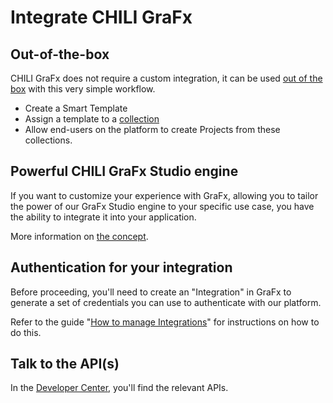 # Integrate CHILI GraFx

## Out-of-the-box

CHILI GraFx does not require a custom integration, it can be used [out of the box](/CHILI-GraFx/concepts/template-management/) with this very simple workflow.

- Create a Smart Template
- Assign a template to a [collection](/CHILI-GraFx/guides/manage-collections/)
- Allow end-users on the platform to create Projects from these collections.

## Powerful CHILI GraFx Studio engine

If you want to customize your experience with GraFx, allowing you to tailor the power of our GraFx Studio engine to your specific use case, you have the ability to integrate it into your application.

More information on [the concept](/CHILI-GraFx/concepts/integrations/).

## Authentication for your integration

Before proceeding, you'll need to create an "Integration" in GraFx to generate a set of credentials you can use to authenticate with our platform.

Refer to the guide "[How to manage Integrations](/CHILI-GraFx/guides/integrations/)" for instructions on how to do this.

## Talk to the API(s)

In the [Developer Center](/GraFx-Developers/), you'll find the relevant APIs.